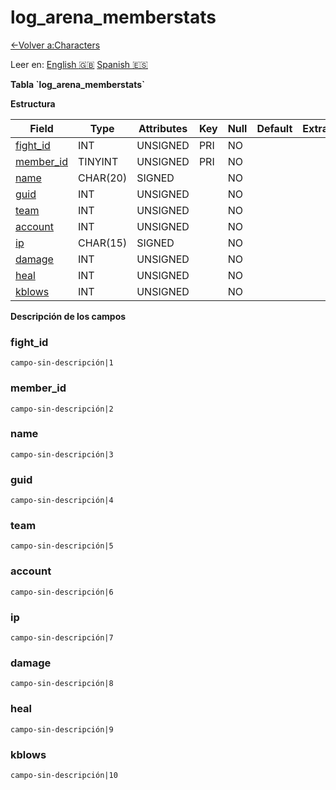 ﻿# log\_arena\_memberstats

[<-Volver a:Characters](database-characters.md)

Leer en: [English :gb:](../log_arena_memberstats) [Spanish :es:](log_arena_memberstats)

**Tabla \`log\_arena\_memberstats\`**

**Estructura**

| Field          | Type     | Attributes | Key | Null | Default | Extra | Comment |
| -------------- | -------- | ---------- | --- | ---- | ------- | ----- | ------- |
| [fight_id][1]  | INT      | UNSIGNED   | PRI | NO   |         |       |         |
| [member_id][2] | TINYINT  | UNSIGNED   | PRI | NO   |         |       |         |
| [name][3]      | CHAR(20) | SIGNED     |     | NO   |         |       |         |
| [guid][4]      | INT      | UNSIGNED   |     | NO   |         |       |         |
| [team][5]      | INT      | UNSIGNED   |     | NO   |         |       |         |
| [account][6]   | INT      | UNSIGNED   |     | NO   |         |       |         |
| [ip][7]        | CHAR(15) | SIGNED     |     | NO   |         |       |         |
| [damage][8]    | INT      | UNSIGNED   |     | NO   |         |       |         |
| [heal][9]      | INT      | UNSIGNED   |     | NO   |         |       |         |
| [kblows][10]   | INT      | UNSIGNED   |     | NO   |         |       |         |

[1]: #fightid
[2]: #memberid
[3]: #name
[4]: #guid
[5]: #team
[6]: #account
[7]: #ip
[8]: #damage
[9]: #heal
[10]: #kblows

**Descripción de los campos**

### fight\_id

`campo-sin-descripción|1`

### member\_id

`campo-sin-descripción|2`

### name

`campo-sin-descripción|3`

### guid

`campo-sin-descripción|4`

### team

`campo-sin-descripción|5`

### account

`campo-sin-descripción|6`

### ip

`campo-sin-descripción|7`

### damage

`campo-sin-descripción|8`

### heal

`campo-sin-descripción|9`

### kblows

`campo-sin-descripción|10`

